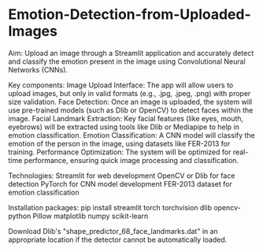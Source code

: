 # Emotion-Detection-from-Uploaded-Images
Aim:
Upload an image through a Streamlit application and accurately detect and classify the emotion present in the image using Convolutional Neural Networks (CNNs).

Key components:
Image Upload Interface: The app will allow users to upload images, but only in valid formats (e.g., .jpg, .jpeg, .png) with proper size validation.
Face Detection: Once an image is uploaded, the system will use pre-trained models (such as Dlib or OpenCV) to detect faces within the image.
Facial Landmark Extraction: Key facial features (like eyes, mouth, eyebrows) will be extracted using tools like Dlib or Mediapipe to help in emotion classification.
Emotion Classification: A CNN model will classify the emotion of the person in the image, using datasets like FER-2013 for training.
Performance Optimization: The system will be optimized for real-time performance, ensuring quick image processing and classification.

Technologies:
Streamlit for web development
OpenCV or Dlib for face detection
PyTorch for CNN model development
FER-2013 dataset for emotion classification

Installation packages:
pip install streamlit torch torchvision dlib opencv-python Pillow matplotlib numpy scikit-learn

Download Dlib's "shape_predictor_68_face_landmarks.dat" in an appropriate location if the detector cannot be automatically loaded.
